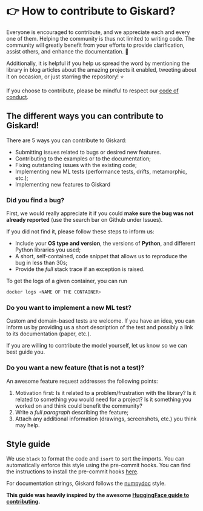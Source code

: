 # 👉 How to contribute to Giskard?

Everyone is encouraged to contribute, and we appreciate each and every one of them. Helping the community is thus not limited to writing code. The community will greatly benefit from your efforts to provide clarification, assist others, and enhance the documentation. 📗

Additionally, it is helpful if you help us spread the word by mentioning the library in blog articles about the amazing projects it enabled, tweeting about it on occasion, or just starring the repository! ⭐️

If you choose to contribute, please be mindful to respect our [code of conduct](https://github.com/Giskard-AI/giskard/blob/main/CODE_OF_CONDUCT.md).

## The different ways you can contribute to Giskard!

There are 5 ways you can contribute to Giskard:
* Submitting issues related to bugs or desired new features.
* Contributing to the examples or to the documentation;
* Fixing outstanding issues with the existing code;
* Implementing new ML tests (performance tests, drifts, metamorphic, etc.);
* Implementing new features to Giskard

### Did you find a bug? 

First, we would really appreciate it if you could **make sure the bug was not
already reported** (use the search bar on Github under Issues).

If you did not find it, please follow these steps to inform us:

* Include your **OS type and version**, the versions of **Python**, and different Python libraries you used;
* A short, self-contained, code snippet that allows us to reproduce the bug in less than 30s;
* Provide the *full* stack trace if an exception is raised.

To get the logs of a given container, you can run

```bash
docker logs <NAME OF THE CONTAINER>
```

### Do you want to implement a new ML test?

Custom and domain-based tests are welcome. If you have an idea, you can inform us by providing us a short description of the test and possibly a link to its documentation (paper, etc.).

If you are willing to contribute the model yourself, let us know so we can best guide you.

### Do you want a new feature (that is not a test)?

An awesome feature request addresses the following points:

1. Motivation first: Is it related to a problem/frustration with the library? Is it related to something you would need for a project? Is it something you worked on and think could benefit the community?
2. Write a *full paragraph* describing the feature;
3. Attach any additional information (drawings, screenshots, etc.) you think may help.

## Style guide

We use `black` to format the code and `isort` to sort the imports. You can automatically enforce this style using the
pre-commit hooks. You can find the instructions to install the pre-commit
hooks [here](https://docs.giskard.ai/en/stable/community/contribution_guidelines/dev-environment.html).

For documentation strings, Giskard follows the [numpydoc](https://numpydoc.readthedocs.io/en/latest/format.html#docstring-standard) style.

**This guide was heavily inspired by the awesome [HuggingFace guide to contributing](https://github.com/huggingface/transformers/blob/main/CONTRIBUTING.md).**
